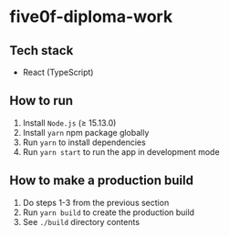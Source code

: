 # five0f-diploma-work

## Tech stack

* React (TypeScript)

## How to run

1. Install `Node.js` (≥ 15.13.0)
2. Install `yarn` npm package globally
3. Run `yarn` to install dependencies
4. Run `yarn start` to run the app in development mode

## How to make a production build

1. Do steps 1-3 from the previous section
2. Run `yarn build` to create the production build
3. See `./build` directory contents
